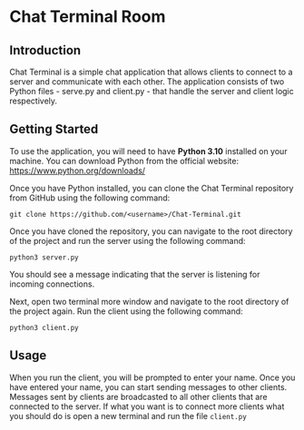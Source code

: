 # **Chat Terminal Room**

## **Introduction**
Chat Terminal is a simple chat application that allows clients to connect to a server and communicate with each other. The application consists of two Python files - serve.py and client.py - that handle the server and client logic respectively.

## **Getting Started**
To use the application, you will need to have **Python 3.10** installed on your machine. You can download Python from the official website: https://www.python.org/downloads/

Once you have Python installed, you can clone the Chat Terminal repository from GitHub using the following command:

`git clone https://github.com/<username>/Chat-Terminal.git`

Once you have cloned the repository, you can navigate to the root directory of the project and run the server using the following command:

`python3 server.py`

You should see a message indicating that the server is listening for incoming connections.

Next, open two terminal more window and navigate to the root directory of the project again. Run the client using the following command:

`python3 client.py`

## **Usage**
When you run the client, you will be prompted to enter your name. Once you have entered your name, you can start sending messages to other clients. Messages sent by clients are broadcasted to all other clients that are connected to the server. If what you want is to connect more clients what you should do is open a new terminal and run the file `client.py`
